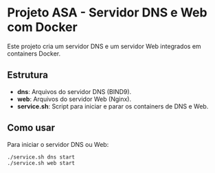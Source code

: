 # Projeto ASA - Servidor DNS e Web com Docker

Este projeto cria um servidor DNS e um servidor Web integrados em containers Docker.

## Estrutura

- **dns**: Arquivos do servidor DNS (BIND9).
- **web**: Arquivos do servidor Web (Nginx).
- **service.sh**: Script para iniciar e parar os containers de DNS e Web.

## Como usar

Para iniciar o servidor DNS ou Web:

```bash
./service.sh dns start
./service.sh web start

